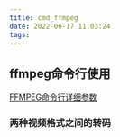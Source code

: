 ```yaml
---
title: cmd_ffmpeg
date: 2022-06-17 11:03:24
tags:
---
```


## ffmpeg命令行使用

[FFMPEG命令行详细参数](https://blog.csdn.net/avsuper/article/details/54918465?spm=1001.2101.3001.6650.3&utm_medium=distribute.pc_relevant.none-task-blog-2%7Edefault%7ECTRLIST%7ERate-3-54918465-blog-119670672.pc_relevant_antiscanv2&depth_1-utm_source=distribute.pc_relevant.none-task-blog-2%7Edefault%7ECTRLIST%7ERate-3-54918465-blog-119670672.pc_relevant_antiscanv2&utm_relevant_index=6)

### 两种视频格式之间的转码

